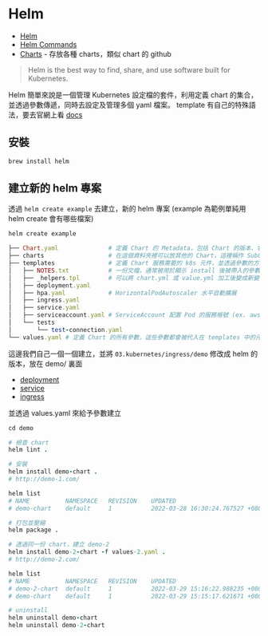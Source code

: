 # Helm

* [Helm](https://helm.sh/)
* [Helm Commands](https://helm.sh/docs/helm/)
* [Charts](https://artifacthub.io/) - 存放各種 charts，類似 chart 的 github

> Helm is the best way to find, share, and use software built for Kubernetes.

Helm 簡單來說是一個管理 Kubernetes 設定檔的套件，利用定義 chart 的集合，並透過參數傳遞，同時去設定及管理多個 yaml 檔案。
template 有自己的特殊語法，要去官網上看 [docs](https://helm.sh/docs/)

## 安裝

```ruby
brew install helm
```

## 建立新的 helm 專案

透過 `helm create example` 去建立，新的 helm 專案 (example 為範例單純用 helm create 會有哪些檔案)

```ruby
helm create example

├── Chart.yaml              # 定義 Chart 的 Metadata，包括 Chart 的版本、名稱、敘述等
├── charts                  # 在這個資料夾裡可以放其他的 Chart，這裡稱作 SubCharts
├── templates               # 定義 Chart 服務需要的 k8s 元件，並透過參數的方式帶入
│   ├── NOTES.txt           # 一份文檔，通常被用於顯示 install 後被帶入的參數值
│   ├── _helpers.tpl        # 可以將 chart.yml 或 value.yml 加工後變成新變數 (ex. demo.selectorLabels)
│   ├── deployment.yaml
│   ├── hpa.yaml            # HorizontalPodAutoscaler 水平自動擴展
│   ├── ingress.yaml
│   ├── service.yaml
│   ├── serviceaccount.yaml # ServiceAccount 配置 Pod 的服務帳號 (ex. aws account..)
│   └── tests
│       └── test-connection.yaml
└── values.yaml # 定義 Chart 的所有參數，這些參數都會被代入在 templates 中的元件
```

這邊我們自己一個一個建立，並將 `03.kubernetes/ingress/demo` 修改成 helm 的版本，放在 demo/ 裏面

* [deployment](/04.helm//demo/templates/deployment.yaml)
* [service](/04.helm//demo/templates/service.yaml)
* [ingress](/04.helm//demo/templates/ingress.yaml)

並透過 values.yaml 來給予參數建立

```ruby
cd demo

# 檢查 chart
helm lint .

# 安裝
helm install demo-chart .
# http://demo-1.com/

helm list
# NAME      	NAMESPACE	REVISION	UPDATED                             	STATUS  	CHART     	APP VERSION
# demo-chart	default  	1       	2022-03-28 16:30:24.767527 +0800 CST	deployed	demo-0.1.0	1.16.0

# 打包並壓縮
helm package .

# 透過同一份 chart，建立 demo-2
helm install demo-2-chart -f values-2.yaml .
# http://demo-2.com/

helm list
# NAME        	NAMESPACE	REVISION	UPDATED                             	STATUS  	CHART     	APP VERSION
# demo-2-chart	default  	1       	2022-03-29 15:16:22.988235 +0800 CST	deployed	demo-0.1.0	1.16.0
# demo-chart  	default  	1       	2022-03-29 15:15:17.621671 +0800 CST	deployed	demo-0.1.0	1.16.0

# uninstall
helm uninstall demo-chart
helm uninstall demo-2-chart
```

